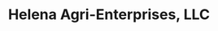 ---
title: "Helena Agri-Enterprises, LLC"
url: /owensboro/helena-agri-enterprises-llc/
shop: Landwirtschaftlich
---